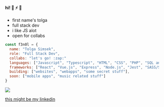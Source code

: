 #### hi! :ghost: :zap: :ocean:
+ first name's tolga  
+ full stack dev  
+ i like JS alot  
+ open for collabs  

```javascript
const f3n0l = {
  name: "Tolga Simsek",
  role: "Full Stack Dev",
  collabs: "let's go! :zap:"
  languages: ["Javascript", "Typescript", "HTML", "CSS", "PHP", "SQL and a bit of luck"],
  frameworks: ["React", "Vue.js", "Express", "Node.js", "Jest", "SASS/SCSS", "socket.io"],
  building: ["websites", "webapps", "some secret stuff"],
  soon: ["mobile apps", "music related stuff"]
}
```


<img src="https://media.tenor.com/sv1KYfbNLwcAAAAC/anime-moon.gif">


<a href="https://www.linkedin.com/in/tolga-simsek-0b0a42203/" target=”_blank”>this might be my linkedin</a>

